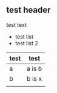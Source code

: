 ## test header
test text

- test list
- test list 2

| test | test   |
| ---- | ------ |
| a    | a is b |
| b    | b is x |
|      |        |
